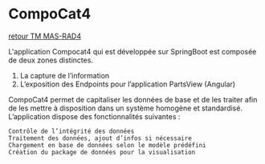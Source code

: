 # CompoCat4
[retour TM MAS-RAD4](https://github.com/sebastienvial/TM-MAS-RAD4/blob/main/README.md)

L'application Compocat4 qui est développée sur SpringBoot est composée de deux zones distinctes.

1.	La capture de l’information
2.	L’exposition des Endpoints pour l’application PartsView (Angular)

CompoCat4 permet de capitaliser les données de base et de les traiter afin de les mettre à disposition dans un système homogène et standardisé. L’application dispose des fonctionnalités suivantes :

	Contrôle de l’intégrité des données 
	Traitement des données, ajout d’infos si nécessaire
	Chargement en base de données selon le modèle prédéfini
	Création du package de données pour la visualisation

